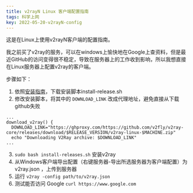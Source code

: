 ```yaml
---
title: v2rayN Linux 客户端配置指南
tags: 科学上网
key: 2022-05-20-v2rayN-config
---
```


这是在Linux上使用v2rayN客户端的配置指南。

我之前买了v2ray的服务，可以在windows上愉快地在Google上查资料，但是最近GitHub的访问变得很不稳定，导致在服务器上的工作收到影响，所以我想直接在Linux服务器上配置v2ray的客户端。

步骤如下：
1. 依照[安装指南](https://guide.v2fly.org/prep/install.html)，下载安装脚本install-release.sh
2. 修改安装脚本，将其中的 `DOWNLOAD_LINK` 改成代理地址，避免直接从下载github失败
```
...
download_v2ray() {
  DOWNLOAD_LINK="https://ghproxy.com/https://github.com/v2fly/v2ray-core/releases/download/$RELEASE_VERSION/v2ray-linux-$MACHINE.zip"
  echo "Downloading V2Ray archive: $DOWNLOAD_LINK"
...
```
3. `sudo bash install-releases.sh` 安装v2ray
4. 从Windows客户端导出配置（右键服务器-导出所选服务器为客户端配置）为 v2ray.json ，上传到服务器
5. 运行 `v2ray -config path/to/v2ray.json`
6. 测试能否访问 Google `curl https://www.google.com`

